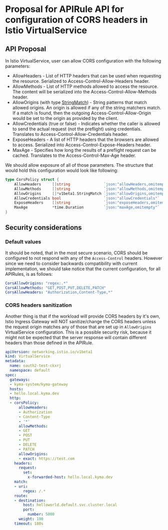 # Proposal for APIRule API for configuration of CORS headers in Istio VirtualService

## API Proposal

In Istio VirtualService, user can allow CORS configuration with the following parameters:
- AllowHeaders - List of HTTP headers that can be used when requesting the resource. Serialized to Access-Control-Allow-Headers header.
- AllowMethods - List of HTTP methods allowed to access the resource. The content will be serialized into the Access-Control-Allow-Methods header.
- AllowOrigins (with type [StringMatch](https://istio.io/latest/docs/reference/config/networking/virtual-service/#StringMatch)) - String patterns that match allowed origins. An origin is allowed if any of the string matchers match. If a match is found, then the outgoing Access-Control-Allow-Origin would be set to the origin as provided by the client.
- AllowCredentials (true or false) - Indicates whether the caller is allowed to send the actual request (not the preflight) using credentials. Translates to Access-Control-Allow-Credentials header.
- ExposeHeaders - A list of HTTP headers that the browsers are allowed to access. Serialized into Access-Control-Expose-Headers header.
- MaxAge - Specifies how long the results of a preflight request can be cached. Translates to the Access-Control-Max-Age header.

We should allow exposure of all of those parameters. The structure that would hold this configuration would look like following:
```go
type CorsPolicy struct {
	AllowHeaders     []string               `json:"allowHeaders,omitempty"`
	AllowMethods     []string               `json:"allowMethods,omitempty"`
	AllowOrigins     []*v1beta1.StringMatch `json:"allowOrigins,omitempty"`
	AllowCredentials bool                   `json:"allowCredentials"`
	ExposeHeaders    []string               `json:"exposeHeaders,omitempty"`
	MaxAge           *time.Duration         `json:"maxAge,omitempty"`
}
```

## Security considerations

### Default values

It should be noted, that in the most secure scenario, CORS should be configured to not respond with any of the `Access-Control` headers. However since we need to consider backwards compatibility with current implementation, we should take notice that the current configuration, for all APIRules, is as follows:
```yaml
CorsAllowOrigins: "regex:.*"
CorsAllowMethods: "GET,POST,PUT,DELETE,PATCH"
CorsAllowHeaders: "Authorization,Content-Type,*"
```

### CORS headers sanitization

Another thing is that if the workload will provide CORS headers by it's own, Istio Ingress Gateway will NOT sanitize/change the CORS headers unless the request origin matches any of those that are set up in `AllowOrigins` VirtualService configuration. This is a possible security risk, because it might not be expected that the server response will contain different headers than those defined in the APIRule.




```yaml
apiVersion: networking.istio.io/v1beta1
kind: VirtualService
metadata:
  name: oauth2-test-ckxrj
  namespace: default
spec:
  gateways:
  - kyma-system/kyma-gateway
  hosts:
  - hello.local.kyma.dev
  http:
  - corsPolicy:
      allowHeaders:
      - Authorization
      - Content-Type
      - '*'
      allowMethods:
      - GET
      - POST
      - PUT
      - DELETE
      - PATCH
      allowOrigins:
      - exact: https://test.com
    headers:
      request:
        set:
          x-forwarded-host: hello.local.kyma.dev
    match:
    - uri:
        regex: /.*
    route:
    - destination:
        host: helloworld.default.svc.cluster.local
        port:
          number: 5000
      weight: 100
    timeout: 180s

```
